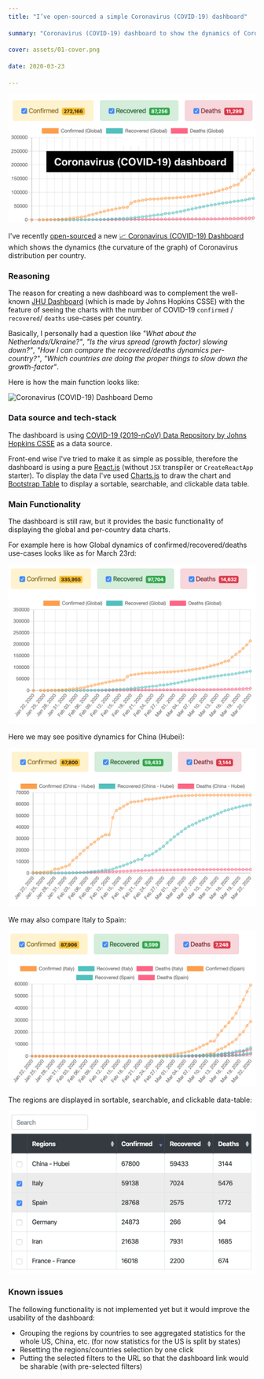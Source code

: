 ```yaml
---
title: "I’ve open-sourced a simple Coronavirus (COVID-19) dashboard"

summary: "Coronavirus (COVID-19) dashboard to show the dynamics of Сoronavirus distribution per country"

cover: assets/01-cover.png

date: 2020-03-23

---
```


![Coronavirus (COVID-19) dashboard](assets/01-cover.png)

I've recently [open-sourced](https://github.com/trekhleb/covid-19) a new [📈 Coronavirus (COVID-19) Dashboard](https://trekhleb.dev/covid-19/) which shows the dynamics (the curvature of the graph) of Сoronavirus distribution per country.

### Reasoning

The reason for creating a new dashboard was to complement the well-known [JHU Dashboard](https://www.arcgis.com/apps/opsdashboard/index.html#/bda7594740fd40299423467b48e9ecf6) (which is made by Johns Hopkins CSSE) with the feature of seeing the charts with the number of COVID-19 `confirmed` / `recovered`/ `deaths` use-cases per country.

Basically, I personally had a question like _"What about the Netherlands/Ukraine?"_, _"Is the virus spread (growth factor) slowing down?"_, _"How I can compare the recovered/deaths dynamics per-country?"_, _"Which countries are doing the proper things to slow down the growth-factor"_.

Here is how the main function looks like:

![Coronavirus (COVID-19) Dashboard Demo](https://dev-to-uploads.s3.amazonaws.com/i/27ju0ku5lxgc4uf76lv9.gif)

### Data source and tech-stack

The dashboard is using [COVID-19 (2019-nCoV) Data Repository by Johns Hopkins CSSE](https://github.com/CSSEGISandData/COVID-19) as a data source.

Front-end wise I've tried to make it as simple as possible, therefore the dashboard is using a pure [React.js](https://reactjs.org/) (without `JSX` transpiler or `CreateReactApp` starter). To display the data I've used [Charts.js](https://www.chartjs.org/) to draw the chart and [Bootstrap Table](https://bootstrap-table.com/) to display a sortable, searchable, and clickable data table.

### Main Functionality

The dashboard is still raw, but it provides the basic functionality of displaying the global and per-country data charts.

For example here is how Global dynamics of confirmed/recovered/deaths use-cases looks like as for March 23rd:

![Global data](assets/0.png)

Here we may see positive dynamics for China (Hubei):

![China - Hubei statistics](assets/1.png)

We may also compare Italy to Spain:

![Italy and Spain statistics](assets/2.png)

The regions are displayed in sortable, searchable, and clickable data-table:

![Data table](assets/3.png)

### Known issues

The following functionality is not implemented yet but it would improve the usability of the dashboard:

- Grouping the regions by countries to see aggregated statistics for the whole US, China, etc. (for now statistics for the US is split by states)
- Resetting the regions/countries selection by one click
- Putting the selected filters to the URL so that the dashboard link would be sharable (with pre-selected filters)

